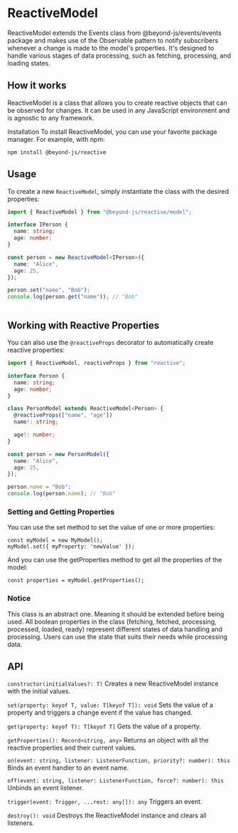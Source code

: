 # ReactiveModel 

ReactiveModel extends the Events class from @beyond-js/events/events package and makes use of the Observable pattern to notify subscribers whenever a change is made to the model's properties. It's designed to handle various stages of data processing, such as fetching, processing, and loading states.

## How it works

ReactiveModel is a class that allows you to create reactive objects that can be observed for changes. 
It can be used in any JavaScript environment and is agnostic to any framework.


Installation
To install ReactiveModel, you can use your favorite package manager. For example, with npm:

```
npm install @beyond-js/reactive
```

## Usage

To create a new `ReactiveModel`, simply instantiate the class with the desired properties:

```ts
import { ReactiveModel } from "@beyond-js/reactive/model";

interface IPerson {
  name: string;
  age: number;
}

const person = new ReactiveModel<IPerson>({
  name: "Alice",
  age: 25,
});

person.set("name", "Bob");
console.log(person.get("name")); // "Bob"



```
## Working with Reactive Properties

You can also use the `@reactiveProps` decorator to automatically create reactive properties:

```ts
import { ReactiveModel, reactiveProps } from "reactive";

interface Person {
  name: string;
  age: number;
}

class PersonModel extends ReactiveModel<Person> {
  @reactiveProps(["name", "age"])
  name!: string;

  age!: number;
}

const person = new PersonModel({
  name: "Alice",
  age: 25,
});

person.name = "Bob";
console.log(person.name); // "Bob"
```



### Setting and Getting Properties

You can use the set method to set the value of one or more properties:
```
const myModel = new MyModel();
myModel.set({ myProperty: 'newValue' });

```

And you can use the getProperties method to get all the properties of the model:

```
const properties = myModel.getProperties();
```

  ###  Notice
  This class is an abstract one. Meaning it should be extended before being used. All boolean properties in the class (fetching, fetched, processing, processed, loaded, ready) represent different states of data handling and processing. Users can use the state that suits their needs while processing data.



## API

`constructor(initialValues?: T)`
Creates a new ReactiveModel instance with the initial values.

`set(property: keyof T, value: T[keyof T]): void`
Sets the value of a property and triggers a change event if the value has changed.

`get(property: keyof T): T[keyof T]`
Gets the value of a property.

`getProperties(): Record<string, any>`
Returns an object with all the reactive properties and their current values.

`on(event: string, listener: ListenerFunction, priority?: number): this`
Binds an event handler to an event name.

`off(event: string, listener: ListenerFunction, force?: number): this`
Unbinds an event listener.

`trigger(event: Trigger, ...rest: any[]): any`
Triggers an event.

`destroy(): void`
Destroys the ReactiveModel instance and clears all listeners.
